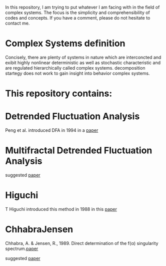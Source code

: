 In this repository, I am trying to put whatever I am facing with in the field of complex systems. The focus is the simplicity and comprehensibility of codes and concepts. If you have a comment, please do not hesitate to contact me.

# Complex Systems definition

Concisely, there are plenty of systems in nature which are interconcted and exibit highly nonlinear deterministic as well as stochastic characteristic and are regulated
hierarchically called complex systems. decomposition startegy does not work to gain insight into behavior complex systems.

# This repository contains:

# Detrended Fluctuation Analysis
Peng et al. introduced DFA in 1994 in a [paper](https://journals.aps.org/pre/abstract/10.1103/PhysRevE.49.1685)

# Multifractal Detrended Fluctuation Analysis
suggested [paper](https://www.sciencedirect.com/science/article/abs/pii/S0378437102013833)


# Higuchi
T Higuchi introduced this method in 1988 in this [paper](https://www.sciencedirect.com/science/article/abs/pii/0167278988900814)

# ChhabraJensen
Chhabra, A. & Jensen, R., 1989. Direct determination of the f(α) singularity spectrum.[paper](https://journals.aps.org/pra/abstract/10.1103/PhysRevA.40.5284)

suggested [paper](https://www.frontiersin.org/articles/10.3389/fphys.2018.01767/full)
